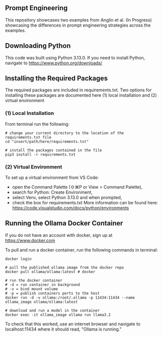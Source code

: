 ## Prompt Engineering
This repository showcases two examples from Anglin et al. (In Progress) showcasing the differences in prompt engineering strategies across the examples.

## Downloading Python
This code was built using Python 3.13.0.
If you need to install Python, navigate to https://www.python.org/downloads/

## Installing the Required Packages
The required packages are included in requirements.txt. Two options for installing these packages are documented here (1) local installation and (2) virtual environment
### (1) Local Installation
From terminal run the following:
```
# change your current directory to the location of the requirements.txt file
cd "insert/path/here/requirements.txt"

# install the packages contained in the file
pip3 install -r requirements.txt
```
### (2) Virtual Environment
To set up a virtual environment from VS Code:
- open the Command Palette (⇧⌘P or View > Command Palette),
- search for Python: Create Environment,
- select Venv, select Python 3.13.0 and when prompted, 
- check the box for requirements.txt
More information can be found here: https://code.visualstudio.com/docs/python/environments


## Running the Ollama Docker Container
If you do not have an account with docker, sign up at https://www.docker.com

To pull and run a docker container, run the following commands in terminal:
```
docker login

# pull the published ollama image from the docker repo
docker pull ollama/ollama:latest # docker

# run the docker container
# -d = run container in background
# -v = bind mount volume
# -p = publish containers ports to the host
docker run -d -v ollama:/root/.ollama -p 11434:11434 --name ollama_image ollama/ollama:latest

# download and run a model in the container
docker exec -it ollama_image ollama run llama3.2
```

To check that this worked, use an internet browser and navigate to localhost:11434 where it should read, "Ollama is running."
